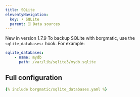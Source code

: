 ```yaml
---
title: SQLite
eleventyNavigation:
  key: • SQLite
  parent: 🗄️ Data sources
---
```

<span class="minilink minilink-addedin">New in version 1.7.9</span> To backup
SQLite with borgmatic, use the `sqlite_databases:` hook. For example:


```yaml
sqlite_databases:
    - name: mydb
      path: /var/lib/sqlite3/mydb.sqlite
```


## Full configuration

```yaml
{% include borgmatic/sqlite_databases.yaml %}
```
